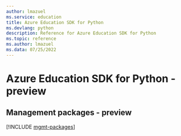 ```yaml
---
author: lmazuel
ms.service: education
title: Azure Education SDK for Python
ms.devlang: python
description: Reference for Azure Education SDK for Python
ms.topic: reference
ms.author: lmazuel
ms.data: 07/25/2022
---
```

# Azure Education SDK for Python - preview

## Management packages - preview
[!INCLUDE [mgmt-packages](education-mgmt-index.md)]